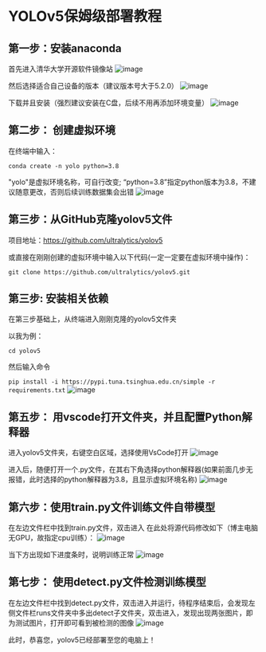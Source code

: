 # **YOLOv5保姆级部署教程**

## 第一步：安装anaconda

首先进入清华大学开源软件镜像站
![image](https://github.com/luyu512/yolov5-1-/blob/main/%E5%B1%8F%E5%B9%95%E6%88%AA%E5%9B%BE%202025-03-27%20122142.png)

然后选择适合自己设备的版本（建议版本号大于5.2.0）
![image](https://github.com/luyu512/yolov5-1-/blob/main/%E5%B1%8F%E5%B9%95%E6%88%AA%E5%9B%BE%202025-03-27%20122058.png)

下载并且安装（强烈建议安装在C盘，后续不用再添加环境变量）
![image](https://github.com/luyu512/yolov5-1-/blob/main/%E5%B1%8F%E5%B9%95%E6%88%AA%E5%9B%BE%202025-03-27%20122243.png)

## 第二步： 创建虚拟环境

在终端中输入：

`conda create -n yolo python=3.8`

"yolo"是虚拟环境名称，可自行改变;   “python=3.8”指定python版本为3.8，不建议随意更改，否则后续训练数据集会出错
![image](https://github.com/luyu512/yolov5-1-/blob/main/%E5%B1%8F%E5%B9%95%E6%88%AA%E5%9B%BE%202025-03-27%20125228.png)

## 第三步：从GitHub克隆yolov5文件

项目地址：https://github.com/ultralytics/yolov5

或直接在刚刚创建的虚拟环境中输入以下代码(一定一定要在虚拟环境中操作)：

`git clone https://github.com/ultralytics/yolov5.git`

## 第三步: 安装相关依赖

在第三步基础上，从终端进入刚刚克隆的yolov5文件夹

以我为例：

`cd yolov5`

然后输入命令

`pip install -i https://pypi.tuna.tsinghua.edu.cn/simple -r requirements.txt`
![image](https://github.com/luyu512/yolov5-1-/blob/main/%E5%B1%8F%E5%B9%95%E6%88%AA%E5%9B%BE%202025-03-27%20135706.png)


## 第五步： 用vscode打开文件夹，并且配置Python解释器

进入yolov5文件夹，右键空白区域，选择使用VsCode打开
![image](https://github.com/luyu512/yolov5-1-/blob/main/%E5%B1%8F%E5%B9%95%E6%88%AA%E5%9B%BE%202025-03-27%20135737.png)

进入后，随便打开一个.py文件，在其右下角选择python解释器(如果前面几步无报错，此时选择的python解释器为3.8，且显示虚拟环境名称)
![image](https://github.com/luyu512/yolov5-1-/blob/main/%E5%B1%8F%E5%B9%95%E6%88%AA%E5%9B%BE%202025-03-27%20142055.png)

## 第六步：使用train.py文件训练文件自带模型

在左边文件栏中找到train.py文件，双击进入
在此处将源代码修改如下（博主电脑无GPU，故指定cpu训练）：
![image](https://github.com/luyu512/yolov5-1-/blob/main/%E5%B1%8F%E5%B9%95%E6%88%AA%E5%9B%BE%202025-03-27%20233337.png)

当下方出现如下进度条时，说明训练正常
![image](https://github.com/luyu512/yolov5-1-/blob/main/%E5%B1%8F%E5%B9%95%E6%88%AA%E5%9B%BE%202025-03-27%20145046.png)

## 第七步： 使用detect.py文件检测训练模型

在左边文件栏中找到detect.py文件，双击进入并运行，待程序结束后，会发现左侧文件栏runs文件夹中多出detect子文件夹，双击进入，发现出现两张图片，即为测试图片，打开即可看到被检测的图像
![image](https://github.com/luyu512/yolov5-1-/blob/main/%E5%B1%8F%E5%B9%95%E6%88%AA%E5%9B%BE%202025-03-27%20144953.png)

此时，恭喜您，yolov5已经部署至您的电脑上！

